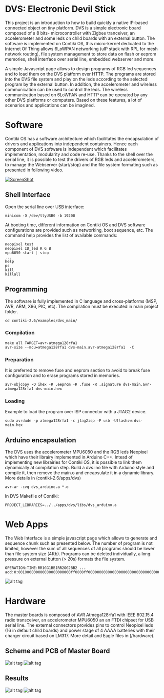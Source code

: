 # DVS: Electronic Devil Stick
This project is an introduction to how to build quickly a native IP-based connected object on tiny platform. 
DVS is a simple electronic board composed of a 8 bits- microcontroller with Zigbee tranceiver, an accelerometer and some leds on child boards with an external button.
The software is implemented on Contiki OS, this micro-kernel dedicated to the Internet Of Thing allows 6LoWPAN networking (uIP stack with RPL for mesh network routing),
file system management to store data on flash or eeprom memories, shell interface over serial line, embedded webserver and more.

A simple Javascript page allows to design programs of RGB led sequences and to load them on the DVS platform over HTTP.
The programs are stored into the DVS file system and play on the leds according to the selected program by the external button.
In addition, the accelerometer and wireless communication can be used to control the leds. 
The wireless communication based on 6LoWPAN and HTTP can be operated by any other DVS platforms or computers.
Based on these features, a lot of scenarios and applications can be imagined. 

# Software
Contiki OS has a software architecture which facilitates the encapsulation of drivers and applications into independent containers.
Hence each component of DVS software is independent which facilitates implementation, modularity and code re-use.
Thanks to the shell over the serial line, it is possible to test the drivers of RGB leds and accelerometers, to manage the Webserver (start/stop) and the file system formating such as presented in following video.

[![ScreenShot](http://duhart-clement.fr/imgs/dvs.png)](https://youtu.be/-myyth4NgPw)

## Shell Interface
Open the serial line over USB interface:
```
minicom -D /dev/ttyUSB0 -b 19200
```
At booting time, different information on Contiki OS and DVS software configurations are provided such as networking, boot sequence, etc.
The command help provides the list of available commands:
```
neopixel test
neopixel ID_led R G B
mpu6050 start | stop
...
help
ps
kill
killall

```
## Programming
The software is fully implemented in C language and cross-platforms (MSP, AVR, ARM, X86, PIC, etc). The compilation must be executed in main project folder.
```
cd contiki-2.6/examples/dvs_main/
```
### Compilation
```
make all TARGET=avr-atmega128rfa1
avr-size --mcu=atmega128rfa1 dvs-main.avr-atmega128rfa1  -C
```

### Preparation
It is preferred to remove fuse and eeprom section to avoid to break fuse configuration and to erase programs stored in memories.
```
avr-objcopy -O ihex -R .eeprom -R .fuse -R .signature dvs-main.avr-atmega128rfa1 dvs-main.hex
```

### Loading
Example to load the program over ISP connector with a JTAG2 device.
```
sudo avrdude -p atmega128rfa1 -c jtag2isp -P usb -Uflash:w:dvs-main.hex
```
### 

## Arduino encapsulation
The DVS uses the accelerometer MPU6050 and the RGB leds Neopixel which have their librairy implemented in Arduino C++. 
Intead of implementing new librairies for Contiki OS, it is possible to link them dynamically at compilation step. 
Build a dvs.ino file with Arduino style and compile it, then remove the main.o and encapsulate it in a dynamic library.
More details in (contiki-2.6/apps/dvs)
```
avr-ar -cvq dvs_arduino.a *.o
```

In DVS Makefile of Contiki:
```
PROJECT_LIBRARIES=../../apps/dvs/libs/dvs_arduino.a
```

# Web Apps
The Web Interface is a simple javascript page which allows to generate and sequence chunk such as presented below. 
The number of program is not limited, however the sum of all sequences of all programs should be lower than file system size (4Kb).
Programs can be deleted individually, a long pressure on external button (> 20s) formats the file system.
```
OPERATION:TIME:RR1GG1BB1RR2GG2BB2 ...
add:0:001000000000000000000000ff0000ff0000000000000000000000000000000000000000ff0000ff0000000000000000000000
```

![alt tag](http://duhart-clement.fr/imgs/dvs-web.png)


# Hardware

The master boards is composed of AVR Atmega128rfa1 with IEEE 802.15.4 radio transceiver, an accelerometer MPU6050 an an FTDI chipset for USB serial line. The external connectors provides pins to control Neopixel leds (16 in default child boards) and power stage of 4 AAAA batteries with their charger circuit based on LM317.
More detail and Eagle files in (/hardware).

## Scheme and PCB of Master Board
![alt tag](http://duhart-clement.fr/imgs/dvs-scheme.png)
![alt tag](http://duhart-clement.fr/imgs/dvs-pcb.png)

## Results
![alt tag](http://duhart-clement.fr/imgs/dvs-img1.jpg)
![alt tag](http://duhart-clement.fr/imgs/dvs-img2.jpg)
